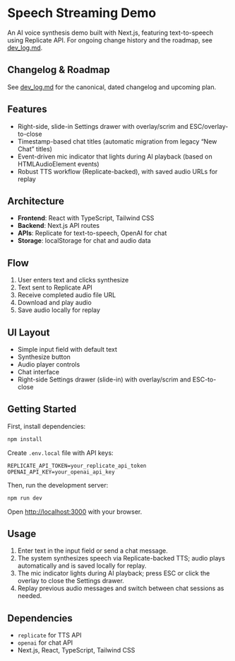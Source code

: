 # Speech Streaming Demo

An AI voice synthesis demo built with Next.js, featuring text-to-speech using Replicate API.
For ongoing change history and the roadmap, see [dev_log.md](dev_log.md).

## Changelog & Roadmap
See [dev_log.md](dev_log.md) for the canonical, dated changelog and upcoming plan.

## Features

- Right-side, slide-in Settings drawer with overlay/scrim and ESC/overlay-to-close
- Timestamp-based chat titles (automatic migration from legacy “New Chat” titles)
- Event-driven mic indicator that lights during AI playback (based on HTMLAudioElement events)
- Robust TTS workflow (Replicate-backed), with saved audio URLs for replay

## Architecture

- **Frontend**: React with TypeScript, Tailwind CSS
- **Backend**: Next.js API routes
- **APIs**: Replicate for text-to-speech, OpenAI for chat
- **Storage**: localStorage for chat and audio data

## Flow

1. User enters text and clicks synthesize
2. Text sent to Replicate API
3. Receive completed audio file URL
4. Download and play audio
5. Save audio locally for replay

## UI Layout

- Simple input field with default text
- Synthesize button
- Audio player controls
- Chat interface
- Right-side Settings drawer (slide-in) with overlay/scrim and ESC-to-close

## Getting Started

First, install dependencies:

```bash
npm install
```

Create `.env.local` file with API keys:

```
REPLICATE_API_TOKEN=your_replicate_api_token
OPENAI_API_KEY=your_openai_api_key
```

Then, run the development server:

```bash
npm run dev
```

Open [http://localhost:3000](http://localhost:3000) with your browser.

## Usage

1. Enter text in the input field or send a chat message.
2. The system synthesizes speech via Replicate-backed TTS; audio plays automatically and is saved locally for replay.
3. The mic indicator lights during AI playback; press ESC or click the overlay to close the Settings drawer.
4. Replay previous audio messages and switch between chat sessions as needed.

## Dependencies

- `replicate` for TTS API
- `openai` for chat API
- Next.js, React, TypeScript, Tailwind CSS
